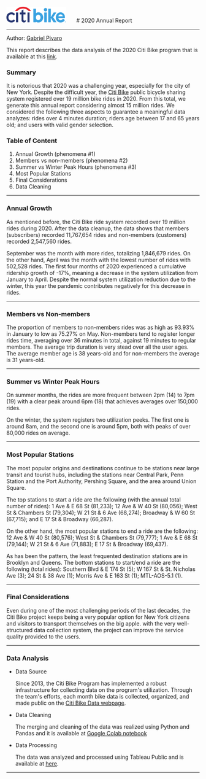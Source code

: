 <p><a href="https://en.wikipedia.org/wiki/Citi_Bike"><img src="Images/Citi_Bike_logo.svg" alt="Citi Bike logo" width="155"></a>&nbsp&nbsp&nbsp&nbsp&nbsp&nbsp  # 2020 Annual Report </spam></p>

<hr>

Author: [Gabriel Pivaro](https://github.com/gpivaro/Tableau_HW)<br>

This report describes the data analysis of the 2020 Citi Bike program that is available at this [link](https://public.tableau.com/profile/gabriel3364#!/vizhome/CitiBike_16100022133330/Story).<br>


<h3>Summary</h3>

It is notorious that 2020 was a challenging year, especially for the city of New York. Despite the difficult year, the [Citi Bike](https://en.wikipedia.org/wiki/Citi_Bike) public bicycle sharing system registered over 19 million bike rides in 2020. From this total, we generate this annual report considering almost 15 million rides. We considered the following three aspects to guarantee a meaningful data analyzes: rides over 4 minutes duration; riders age between 17 and 65 years old; and users with valid gender selection.

<h3>Table of Content</h3>
<ol>
    <li>Annual Growth (phenomena #1)</li>
    <li>Members vs non-members (phenomena #2)</li>
    <li>Summer vs Winter Peak Hours (phenomena #3)</li>
    <li>Most Popular Stations</li>
    <li>Final Considerations</li>
    <li>Data Cleaning</li>
</ol>

<hr>


<h3>Annual Growth</h3>

As mentioned before, the Citi Bike ride system recorded over 19 million rides during 2020. After the data cleanup, the data shows that members (subscribers) recorded 11,767,654 rides and non-members (customers) recorded 2,547,560 rides. 

September was the month with more rides, totalizing 1,846,679 rides. On the other hand, April was the month with the lowest number of rides with 502,528 rides. The first four months of 2020 experienced a cumulative ridership growth of -17%, meaning a decrease in the system utilization from January to April. Despite the normal system utilization reduction due to the winter, this year the pandemic contributes negatively for this decrease in rides.

<hr>

<h3>Members vs Non-members</h3>

The proportion of members to non-members rides was as high as 93.93% in January to low as 75.27% on May. Non-members tend to register longer rides time, averaging over 36 minutes in total, against 19 minutes to regular members. The average trip duration is very stead over all the user ages. The average member age is 38 years-old and for non-members the average is 31 years-old.

<hr>

<h3>Summer vs Winter Peak Hours</h3>

On summer months, the rides are more frequent between 2pm (14) to 7pm (19) with a clear peak around 6pm (18) that achieves averages over 150,000 rides.

On the winter, the system registers two utilization peeks. The first one is around 8am, and the second one is around 5pm, both with peaks of over 80,000 rides on average.

<hr>

<h3>Most Popular Stations</h3>

The most popular origins and destinations continue to be stations near large transit and tourist
hubs, including the stations near Central Park, Penn Station and the Port Authority, Pershing
Square, and the area around Union Square. 

The top stations to start a ride are the following (with the annual total number of rides): 1 Ave & E 68 St (81,233); 12 Ave & W 40 St (80,056); West St & Chambers St (79,304); W 21 St & 6 Ave (68,274); Broadway & W 60 St (67,715); and E 17 St & Broadway (66,287).

On the other hand, the most popular stations to end a ride are the following: 12 Ave & W 40 St (80,576); West St & Chambers St (79,777); 1 Ave & E 68 St (79,144); W 21 St & 6 Ave (71,883); E 17 St & Broadway (69,437).

As has been the pattern, the least frequented destination stations are in Brooklyn and Queens. The bottom stations to start/end a ride are the following (total rides): Southern Blvd & E 174 St (5); W 167 St & St. Nicholas Ave (3); 24 St & 38 Ave (1); Morris Ave & E 163 St (1); MTL-AOS-5.1 (1).

<hr>

<h3>Final Considerations</h3>

Even during one of the most challenging periods of the last decades, the Citi Bike project keeps being a very popular option for New York citizens and visitors to transport themselves on the big apple. with the very well-structured data collection system, the project can improve the service quality provided to the users.

<hr>

<h3>Data Analysis</h3>

<ul>
<li>Data Source</li>

Since 2013, the Citi Bike Program has implemented a robust infrastructure for collecting data on the program's utilization. Through the team's efforts, each month bike data is collected, organized, and made public on the [Citi Bike Data webpage](https://www.citibikenyc.com/system-data).

<li>Data Cleaning</li>

The merging and cleaning of the data was realized using Python and Pandas and it is available at [Google Colab notebook](https://colab.research.google.com/drive/1wHswVQf6Fg9Ds10ohUfQOtj9mhFzkyb6?usp=sharing) 


<li>Data Processing</li>

The data was analyzed and processed using Tableau Public and is available at [here](https://github.com/gpivaro/Tableau_HW).

</ul>

<hr>


